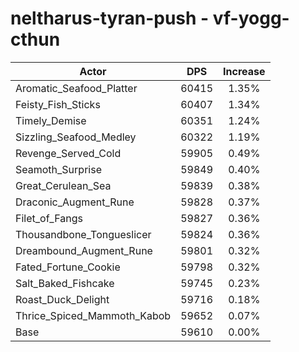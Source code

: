 # neltharus-tyran-push - vf-yogg-cthun
| Actor | DPS | Increase |
|---|:---:|:---:|
|Aromatic_Seafood_Platter|60415|1.35%|
|Feisty_Fish_Sticks|60407|1.34%|
|Timely_Demise|60351|1.24%|
|Sizzling_Seafood_Medley|60322|1.19%|
|Revenge_Served_Cold|59905|0.49%|
|Seamoth_Surprise|59849|0.40%|
|Great_Cerulean_Sea|59839|0.38%|
|Draconic_Augment_Rune|59828|0.37%|
|Filet_of_Fangs|59827|0.36%|
|Thousandbone_Tongueslicer|59824|0.36%|
|Dreambound_Augment_Rune|59801|0.32%|
|Fated_Fortune_Cookie|59798|0.32%|
|Salt_Baked_Fishcake|59745|0.23%|
|Roast_Duck_Delight|59716|0.18%|
|Thrice_Spiced_Mammoth_Kabob|59652|0.07%|
|Base|59610|0.00%|
